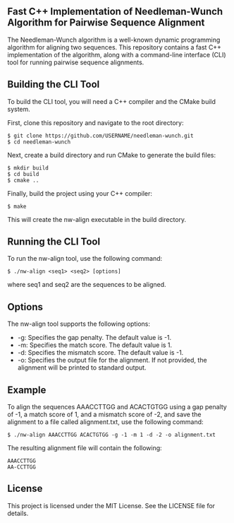 ## Fast C++ Implementation of Needleman-Wunch Algorithm for Pairwise Sequence Alignment
The Needleman-Wunch algorithm is a well-known dynamic programming algorithm for aligning two sequences. This repository contains a fast C++ implementation of the algorithm, along with a command-line interface (CLI) tool for running pairwise sequence alignments.

## Building the CLI Tool
To build the CLI tool, you will need a C++ compiler and the CMake build system.

First, clone this repository and navigate to the root directory:
```
$ git clone https://github.com/USERNAME/needleman-wunch.git
$ cd needleman-wunch
```
Next, create a build directory and run CMake to generate the build files:
```
$ mkdir build
$ cd build
$ cmake ..
```
Finally, build the project using your C++ compiler:
```
$ make
```
This will create the nw-align executable in the build directory.

## Running the CLI Tool
To run the nw-align tool, use the following command:
```
$ ./nw-align <seq1> <seq2> [options]
```
where seq1 and seq2 are the sequences to be aligned.

## Options
The nw-align tool supports the following options:
* -g: Specifies the gap penalty. The default value is -1.
* -m: Specifies the match score. The default value is 1.
* -d: Specifies the mismatch score. The default value is -1.
* -o: Specifies the output file for the alignment. If not provided, the alignment will be printed to standard output.

## Example
To align the sequences AAACCTTGG and ACACTGTGG using a gap penalty of -1, a match score of 1, and a mismatch score of -2, and save the alignment to a file called alignment.txt, use the following command:
```
$ ./nw-align AAACCTTGG ACACTGTGG -g -1 -m 1 -d -2 -o alignment.txt
```
The resulting alignment file will contain the following:
```
AAACCTTGG
AA-CCTTGG
```

## License
This project is licensed under the MIT License. See the LICENSE file for details.